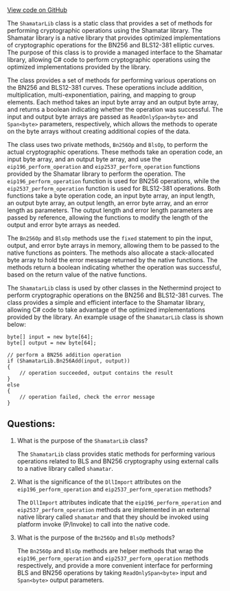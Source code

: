 [View code on GitHub](https://github.com/nethermindeth/nethermind/Nethermind.Crypto/ShamatarLib.cs)

The `ShamatarLib` class is a static class that provides a set of methods for performing cryptographic operations using the Shamatar library. The Shamatar library is a native library that provides optimized implementations of cryptographic operations for the BN256 and BLS12-381 elliptic curves. The purpose of this class is to provide a managed interface to the Shamatar library, allowing C# code to perform cryptographic operations using the optimized implementations provided by the library.

The class provides a set of methods for performing various operations on the BN256 and BLS12-381 curves. These operations include addition, multiplication, multi-exponentiation, pairing, and mapping to group elements. Each method takes an input byte array and an output byte array, and returns a boolean indicating whether the operation was successful. The input and output byte arrays are passed as `ReadOnlySpan<byte>` and `Span<byte>` parameters, respectively, which allows the methods to operate on the byte arrays without creating additional copies of the data.

The class uses two private methods, `Bn256Op` and `BlsOp`, to perform the actual cryptographic operations. These methods take an operation code, an input byte array, and an output byte array, and use the `eip196_perform_operation` and `eip2537_perform_operation` functions provided by the Shamatar library to perform the operation. The `eip196_perform_operation` function is used for BN256 operations, while the `eip2537_perform_operation` function is used for BLS12-381 operations. Both functions take a byte operation code, an input byte array, an input length, an output byte array, an output length, an error byte array, and an error length as parameters. The output length and error length parameters are passed by reference, allowing the functions to modify the length of the output and error byte arrays as needed.

The `Bn256Op` and `BlsOp` methods use the `fixed` statement to pin the input, output, and error byte arrays in memory, allowing them to be passed to the native functions as pointers. The methods also allocate a stack-allocated byte array to hold the error message returned by the native functions. The methods return a boolean indicating whether the operation was successful, based on the return value of the native functions.

The `ShamatarLib` class is used by other classes in the Nethermind project to perform cryptographic operations on the BN256 and BLS12-381 curves. The class provides a simple and efficient interface to the Shamatar library, allowing C# code to take advantage of the optimized implementations provided by the library. An example usage of the `ShamatarLib` class is shown below:

```
byte[] input = new byte[64];
byte[] output = new byte[64];

// perform a BN256 addition operation
if (ShamatarLib.Bn256Add(input, output))
{
    // operation succeeded, output contains the result
}
else
{
    // operation failed, check the error message
}
```
## Questions: 
 1. What is the purpose of the `ShamatarLib` class?
    
    The `ShamatarLib` class provides static methods for performing various operations related to BLS and BN256 cryptography using external calls to a native library called `shamatar`.

2. What is the significance of the `DllImport` attributes on the `eip196_perform_operation` and `eip2537_perform_operation` methods?
    
    The `DllImport` attributes indicate that the `eip196_perform_operation` and `eip2537_perform_operation` methods are implemented in an external native library called `shamatar` and that they should be invoked using platform invoke (P/Invoke) to call into the native code.

3. What is the purpose of the `Bn256Op` and `BlsOp` methods?
    
    The `Bn256Op` and `BlsOp` methods are helper methods that wrap the `eip196_perform_operation` and `eip2537_perform_operation` methods respectively, and provide a more convenient interface for performing BLS and BN256 operations by taking `ReadOnlySpan<byte>` input and `Span<byte>` output parameters.